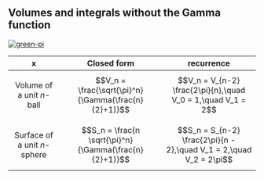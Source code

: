 ## Volumes and integrals without the Gamma function

[![green-pi](https://img.shields.io/badge/Rendered%20with-Green%20Pi-00d571?style=flat-square)](https://github.com/nschloe/green-pi?activate&inlineMath=$)

 x        | Closed form   | recurrence
|:-------:|:-------------:|:-----------:|
Volume of a unit $n$-ball | $$V_n = \frac{\sqrt{\pi}^n}{\Gamma(\frac{n}{2}+1)}$$ | $$V_n = V_{n-2} \frac{2\pi}{n},\quad V_0 = 1,\quad V_1 = 2$$
Surface of a unit $n$-sphere | $$S_n = \frac{n \sqrt{\pi}^n}{\Gamma(\frac{n}{2}+1)}$$ | $$S_n = S_{n-2} \frac{2\pi}{n - 2},\quad V_1 = 2,\quad V_2 = 2\pi$$
